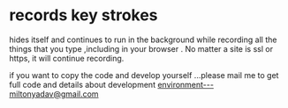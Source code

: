 # records key strokes
hides itself and continues to run in the background while recording all the things that you type ,including in your browser . No matter a site is ssl or https, it will continue recording.


if you want to copy the code and develop yourself ...please mail me to get full code and details about development environment---miltonyadav@gmail.com

